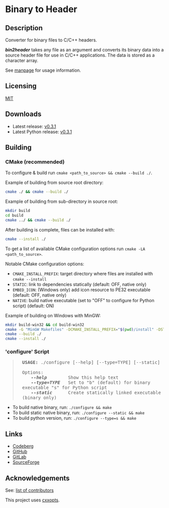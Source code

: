 # Binary to Header


## Description

Converter for binary files to C/C++ headers.

***bin2header*** takes any file as an argument and converts its binary data into a source header file for use in C/C++
applications. The data is stored as a character array.

See [manpage](https://antumdeluge.github.io/bin2header/reference/bin2header.1.html) for usage information.

## Licensing

[MIT](LICENSE.txt)

## Downloads

- Latest release: [v0.3.1](https://github.com/AntumDeluge/bin2header/releases/tag/v0.3.1)
- Latest Python release: [v0.3.1](https://github.com/AntumDeluge/bin2header/releases/tag/v0.3.1)


## Building

### CMake (recommended)

To configure & build run `cmake <path_to_source> && cmake --build ./`.

Example of building from source root directory:

```sh
cmake ./ && cmake --build ./
```

Example of building from sub-directory in source root:

```sh
mkdir build
cd build
cmake ../ && cmake --build ./
```

After building is complete, files can be installed with:

```sh
cmake --install ./
```

To get a list of available CMake configuration options run `cmake -LA <path_to_source>`.

Notable CMake configuration options:

- `CMAKE_INSTALL_PREFIX`: target directory where files are installed with `cmake --install`
- `STATIC`: link to dependencies statically (default: OFF, native only)
- `EMBED_ICON`: (Windows only) add icon resource to PE32 executable (default: OFF, native only)
- `NATIVE`: build native executable (set to "OFF" to configure for Python script) (default: ON)

Example of building on Windows with MinGW:

```sh
mkdir build-win32 && cd build-win32
cmake -G "MinGW Makefiles" -DCMAKE_INSTALL_PREFIX="$(pwd)/install" -DSTATIC=ON -DEMBED_ICON=ON ../
cmake --build ./
cmake --install ./
```

### 'configure' Script

<blockquote style="padding-left:2em; font-family:monospace;">
<b>USAGE:</b> ./configure [--help] [--type=TYPE] [--static]<br><br>
Options:<br>
<span style="padding-left:2em; font-weight:bold; font-style:italic;">--help</span> &nbsp;&nbsp;&nbsp;&nbsp;&nbsp;&nbsp; Show this help text<br>
<span style="padding-left:2em; font-weight:bold; font-style:italic;">--type=TYPE</span> &nbsp; Set to "b" (default) for binary executable "s" for Python script<br>
<span style="padding-left:2em; font-weight:bold; font-style:italic;">--static</span> &nbsp;&nbsp;&nbsp;&nbsp; Create statically linked executable (binary only)
</blockquote>

- To build native binary, run: `./configure && make`
- To build static native binary, run: `./configure --static && make`
- To build python version, run: `./configure --type=s && make`

## Links

- [Codeberg](https://codeberg.org/AntumDeluge/bin2header)
- [GitHub](https://github.com/AntumDeluge/bin2header)
- [GitLab](https://gitlab.com/AntumDeluge/bin2header)
- [SourceForge](https://sf.net/p/bin2header)

## Acknowledgements

See: [list of contributors](https://github.com/AntumDeluge/bin2header/graphs/contributors)

This project uses [cxxopts](https://github.com/jarro2783/cxxopts).
